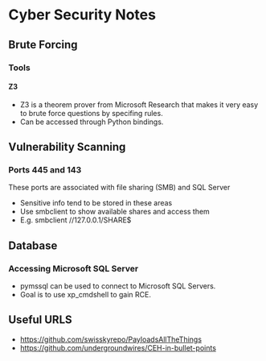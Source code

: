 # Cyber Security Notes

## Brute Forcing
### Tools
#### Z3
- Z3 is a theorem prover from Microsoft Research that makes it very easy to brute force questions by specifing rules.
- Can be accessed through Python bindings.

## Vulnerability Scanning
### Ports 445 and 143
These ports are associated with file sharing (SMB) and SQL Server
- Sensitive info tend to be stored in these areas
- Use smbclient to show available shares and access them
- E.g. smbclient //127.0.0.1/SHARE$

## Database
### Accessing Microsoft SQL Server
- pymssql can be used to connect to Microsoft SQL Servers.
- Goal is to use xp_cmdshell to gain RCE.

## Useful URLS
- https://github.com/swisskyrepo/PayloadsAllTheThings
- https://github.com/undergroundwires/CEH-in-bullet-points
